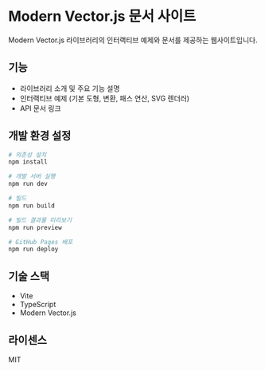 # Modern Vector.js 문서 사이트

Modern Vector.js 라이브러리의 인터랙티브 예제와 문서를 제공하는 웹사이트입니다.

## 기능

- 라이브러리 소개 및 주요 기능 설명
- 인터랙티브 예제 (기본 도형, 변환, 패스 연산, SVG 렌더러)
- API 문서 링크

## 개발 환경 설정

```bash
# 의존성 설치
npm install

# 개발 서버 실행
npm run dev

# 빌드
npm run build

# 빌드 결과물 미리보기
npm run preview

# GitHub Pages 배포
npm run deploy
```

## 기술 스택

- Vite
- TypeScript
- Modern Vector.js

## 라이센스

MIT 